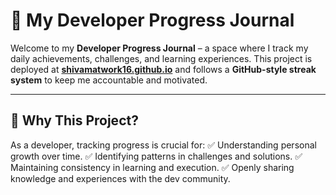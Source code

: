 # 🚀 My Developer Progress Journal

Welcome to my **Developer Progress Journal** – a space where I track my daily achievements, challenges, and learning experiences. This project is deployed at **[shivamatwork16.github.io](https://shivamatwork16.github.io)** and follows a **GitHub-style streak system** to keep me accountable and motivated.

---

## 📌 **Why This Project?**

As a developer, tracking progress is crucial for:
✅ Understanding personal growth over time.
✅ Identifying patterns in challenges and solutions.
✅ Maintaining consistency in learning and execution.
✅ Openly sharing knowledge and experiences with the dev community.
